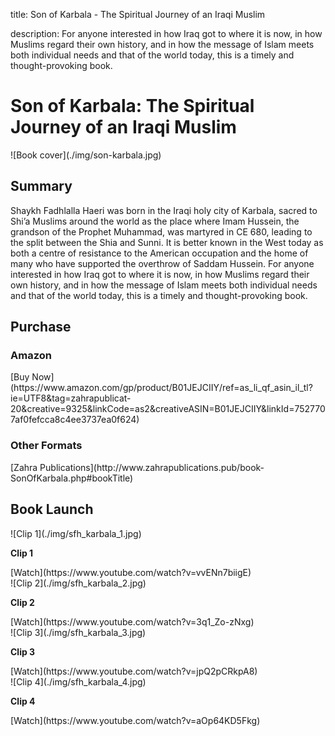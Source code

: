title: Son of Karbala - The Spiritual Journey of an Iraqi Muslim

description: For anyone interested in how Iraq got to where it is now, in how Muslims regard their own history, and in how the message of Islam meets both individual needs and that of the world today, this is a timely and thought-provoking book.

# Son of Karbala: The Spiritual Journey of an Iraqi Muslim

<div markdown="1" class="cover-image">
![Book cover](./img/son-karbala.jpg)
</div>

## Summary

Shaykh Fadhlalla Haeri was born in the Iraqi holy city of Karbala, sacred to Shi’a Muslims around the world as the place where Imam Hussein, the grandson of the Prophet Muhammad, was martyred in CE 680, leading to the split between the Shia and Sunni. It is better known in the West today as both a centre of resistance to the American occupation and the home of many who have supported the overthrow of Saddam Hussein. For anyone interested in how Iraq got to where it is now, in how Muslims regard their own history, and in how the message of Islam meets both individual needs and that of the world today, this is a timely and thought-provoking book.

## Purchase

### Amazon

<div markdown="3" class="purchase-link">
[Buy Now](https://www.amazon.com/gp/product/B01JEJCIIY/ref=as_li_qf_asin_il_tl?ie=UTF8&tag=zahrapublicat-20&creative=9325&linkCode=as2&creativeASIN=B01JEJCIIY&linkId=7527707af0fefcca8c4ee3737ea0f624)
</div>

### Other Formats

<div markdown="3" class="purchase-link">
[Zahra Publications](http://www.zahrapublications.pub/book-SonOfKarbala.php#bookTitle)
</div>

## Book Launch

<div markdown="1" class="card video sidebar center gemoji center-content">

<div markdown="2" class="video-image">
![Clip 1](./img/sfh_karbala_1.jpg)
</div>

**Clip 1**

<div markdown="3" class="video-link">
[Watch](https://www.youtube.com/watch?v=vvENn7biigE)
</div>

</div>

<div markdown="1" class="card video sidebar center gemoji center-content">

<div markdown="2" class="video-image">
![Clip 2](./img/sfh_karbala_2.jpg)
</div>

**Clip 2**

<div markdown="3" class="video-link">
[Watch](https://www.youtube.com/watch?v=3q1_Zo-zNxg)
</div>

</div>

<div markdown="1" class="card video sidebar center gemoji center-content">

<div markdown="2" class="video-image">
![Clip 3](./img/sfh_karbala_3.jpg)
</div>

**Clip 3**

<div markdown="3" class="video-link">
[Watch](https://www.youtube.com/watch?v=jpQ2pCRkpA8)
</div>

</div>

<div markdown="1" class="card video sidebar center gemoji center-content">

<div markdown="2" class="video-image">
![Clip 4](./img/sfh_karbala_4.jpg)
</div>

**Clip 4**

<div markdown="3" class="video-link">
[Watch](https://www.youtube.com/watch?v=aOp64KD5Fkg)
</div>

</div>